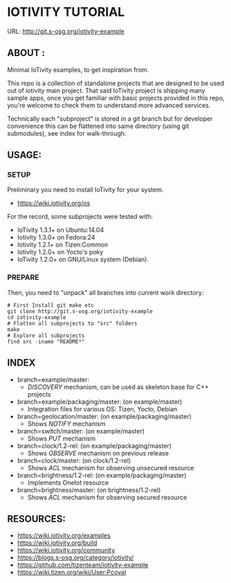 # IOTIVITY TUTORIAL #

URL: http://git.s-osg.org/iotivity-example


## ABOUT : ##

Minimal IoTivity examples, to get inspiration from.

This repo is a collection of standalone projects that are designed
to be used out of iotivity main project.
That said IoTivity project is shipping many sample apps, 
once you get familiar with basic projects provided in this repo,
you're welcome to check them to understand more advanced services.

Technically each "subproject" is stored in a git branch 
but for developer convenience this can be flattened into same directory 
(using git submodules), see index for walk-through.


## USAGE: ##


### SETUP ###

Preliminary you need to install IoTivity for your system.

* https://wiki.iotivity.org/os

For the record, some subprojects were tested with:

* IoTivity 1.3.1+ on Ubuntu:14.04
* Iotivity 1.3.0+ on Fedora:24
* Iotivity 1.2.1+ on Tizen:Common
* Iotivity 1.2.0+ on Yocto's poky
* IoTivity 1.2.0+ on GNU/Linux system (Debian).


### PREPARE ###

Then, you need to "unpack" all branches into current work directory:

    # First Install git make etc
    git clone http://git.s-osg.org/iotivity-example
    cd iotivity-example
    # Flatten all subprojects to "src" folders
    make
    # Explore all subprojects
    find src -iname "README*"


## INDEX ##

* branch=example/master:
  * *DISCOVERY* mechanism, can be used as skeleton base for C++ projects
* branch=example/packaging/master: (on example/master)
  * Integration files for various OS: Tizen, Yocto, Debian
* branch=geolocation/master: (on example/packaging/master)
  * Shows *NOTIFY* mechanism
* branch=switch/master: (on example/master)
  * Shows *PUT* mechanism 
* branch=clock/1.2-rel: (on example/packaging/master)
  * Shows *OBSERVE* mechanism on previous release
* branch=clock/master: (on clock/1.2-rel)
  * Shows *ACL* mechanism for observing unsecured resource
* branch=brightness/1.2-rel: (on example/packaging/master)
  * Implements OneIot resource
* branch=brightness/master: (on brightness/1.2-rel)
  * Shows *ACL* mechanism for observing secured resource


## RESOURCES: ##

* https://wiki.iotivity.org/examples
* https://wiki.iotivity.org/build
* https://wiki.iotivity.org/community
* https://blogs.s-osg.org/category/iotivity/
* https://github.com/tizenteam/iotivity-example
* https://wiki.tizen.org/wiki/User:Pcoval
